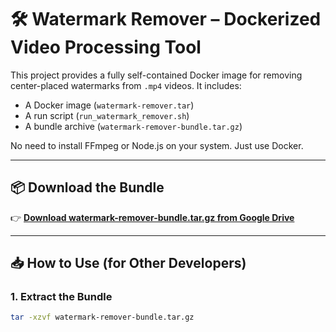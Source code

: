# 🛠️ Watermark Remover – Dockerized Video Processing Tool

This project provides a fully self-contained Docker image for removing center-placed watermarks from `.mp4` videos. It includes:

- A Docker image (`watermark-remover.tar`)
- A run script (`run_watermark_remover.sh`)
- A bundle archive (`watermark-remover-bundle.tar.gz`)

No need to install FFmpeg or Node.js on your system. Just use Docker.

---

## 📦 Download the Bundle

👉 **[Download watermark-remover-bundle.tar.gz from Google Drive](#)**  
<!-- Paste your actual Google Drive link above -->

---

## 📥 How to Use (for Other Developers)

### 1. Extract the Bundle

```bash
tar -xzvf watermark-remover-bundle.tar.gz
